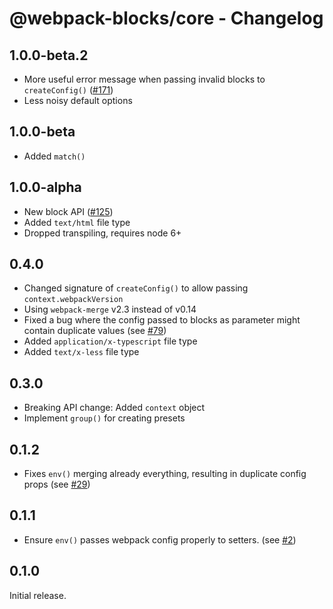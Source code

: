 # @webpack-blocks/core - Changelog

## 1.0.0-beta.2

- More useful error message when passing invalid blocks to `createConfig()` ([#171](https://github.com/andywer/webpack-blocks/issues/171))
- Less noisy default options

## 1.0.0-beta

- Added `match()`

## 1.0.0-alpha

- New block API ([#125](https://github.com/andywer/webpack-blocks/issues/125))
- Added `text/html` file type
- Dropped transpiling, requires node 6+

## 0.4.0

- Changed signature of `createConfig()` to allow passing `context.webpackVersion`
- Using `webpack-merge` v2.3 instead of v0.14
- Fixed a bug where the config passed to blocks as parameter might contain duplicate values (see [#79](https://github.com/andywer/webpack-blocks/pull/79))
- Added `application/x-typescript` file type
- Added `text/x-less` file type

## 0.3.0

- Breaking API change: Added `context` object
- Implement `group()` for creating presets

## 0.1.2

- Fixes `env()` merging already everything, resulting in duplicate config props (see [#29](https://github.com/andywer/webpack-blocks/issues/29))

## 0.1.1

- Ensure `env()` passes webpack config properly to setters. (see [#2](https://github.com/andywer/webpack-blocks/issues/2))

## 0.1.0

Initial release.
